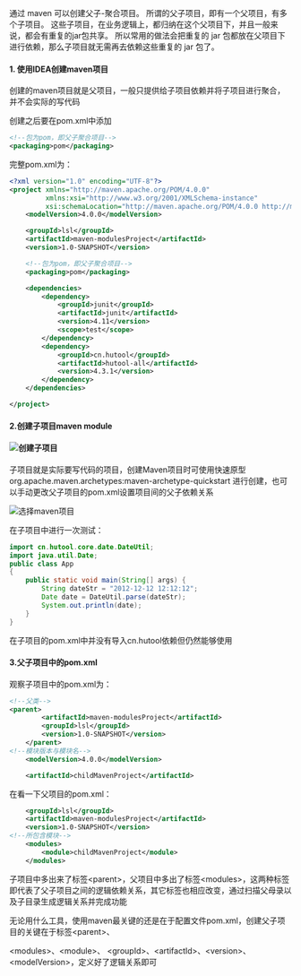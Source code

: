 通过 maven 可以创建父子-聚合项目。 所谓的父子项目，即有一个父项目，有多个子项目。
这些子项目，在业务逻辑上，都归纳在这个父项目下，并且一般来说，都会有重复的jar包共享。
所以常用的做法会把重复的 jar 包都放在父项目下进行依赖，那么子项目就无需再去依赖这些重复的 jar 包了。 

#### 1. 使用IDEA创建maven项目

创建的maven项目就是父项目，一般只提供给子项目依赖并将子项目进行聚合，并不会实际的写代码

创建之后要在pom.xml中添加

```xml
<!--包为pom，即父子聚合项目-->
<packaging>pom</packaging>				 
```

完整pom.xml为：

```xml
<?xml version="1.0" encoding="UTF-8"?>
<project xmlns="http://maven.apache.org/POM/4.0.0"
         xmlns:xsi="http://www.w3.org/2001/XMLSchema-instance"
         xsi:schemaLocation="http://maven.apache.org/POM/4.0.0 http://maven.apache.org/xsd/maven-4.0.0.xsd">
    <modelVersion>4.0.0</modelVersion>

    <groupId>lsl</groupId>
    <artifactId>maven-modulesProject</artifactId>
    <version>1.0-SNAPSHOT</version>

    <!--包为pom，即父子聚合项目-->
    <packaging>pom</packaging>

    <dependencies>
        <dependency>
            <groupId>junit</groupId>
            <artifactId>junit</artifactId>
            <version>4.11</version>
            <scope>test</scope>
        </dependency>
        <dependency>
            <groupId>cn.hutool</groupId>
            <artifactId>hutool-all</artifactId>
            <version>4.3.1</version>
        </dependency>
    </dependencies>

</project>
```

#### 2.创建子项目maven module

#### ![创建子项目](https://stepimagewm.how2j.cn/9294.png) 

子项目就是实际要写代码的项目，创建Maven项目时可使用快速原型 org.apache.maven.archetypes:maven-archetype-quickstart 进行创建，也可以手动更改父子项目的pom.xml设置项目间的父子依赖关系

 ![选择maven项目](https://stepimagewm.how2j.cn/9289.png) 

在子项目中进行一次测试：

```java
import cn.hutool.core.date.DateUtil;
import java.util.Date;
public class App 
{
    public static void main(String[] args) {
        String dateStr = "2012-12-12 12:12:12";
        Date date = DateUtil.parse(dateStr);
        System.out.println(date);
    }
}
```

在子项目的pom.xml中并没有导入cn.hutool依赖但仍然能够使用

#### 3.父子项目中的pom.xml

观察子项目中的pom.xml为：

```xml
<!--父类--> 
<parent>
        <artifactId>maven-modulesProject</artifactId>
        <groupId>lsl</groupId>
        <version>1.0-SNAPSHOT</version>
    </parent>
<!--模块版本与模块名-->
    <modelVersion>4.0.0</modelVersion>

    <artifactId>childMavenProject</artifactId>
```

在看一下父项目的pom.xml：

```xml
    <groupId>lsl</groupId>
    <artifactId>maven-modulesProject</artifactId>
    <version>1.0-SNAPSHOT</version>
<!--所包含模块-->
    <modules>
        <module>childMavenProject</module>
    </modules>
```

子项目中多出来了标签<parent\>，父项目中多出了标签<modules\>，这两种标签即代表了父子项目之间的逻辑依赖关系，其它标签也相应改变，通过扫描父母录以及子目录生成逻辑关系并完成功能

无论用什么工具，使用maven最关键的还是在于配置文件pom.xml，创建父子项目的关键在于标签<parent\>、

<modules\>、<module\>、 <groupId\>、<artifactId\>、<version\>、<modelVersion\>，定义好了逻辑关系即可

